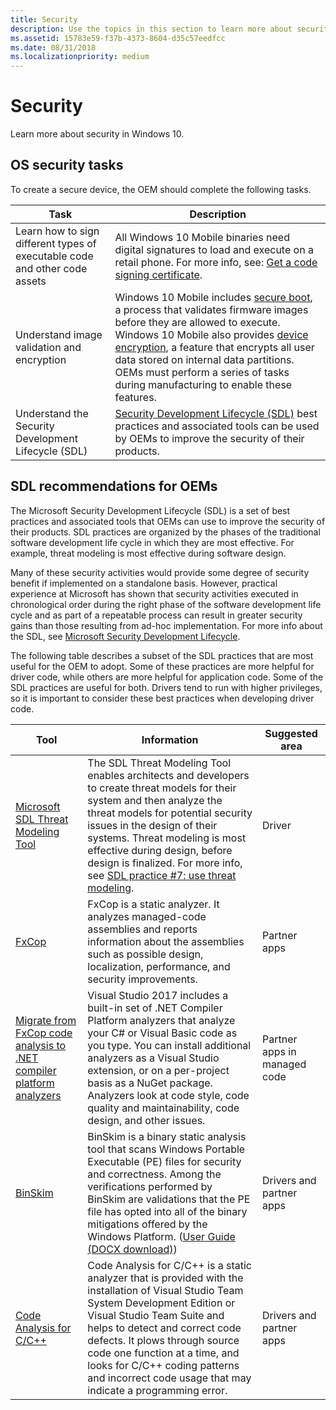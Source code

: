 ```yaml
---
title: Security
description: Use the topics in this section to learn more about security in Windows 10 Mobile.
ms.assetid: 15783e59-f37b-4373-8604-d35c57eedfcc
ms.date: 08/31/2018
ms.localizationpriority: medium
---
```


# Security

Learn more about security in Windows 10.

## OS security tasks

To create a secure device, the OEM should complete the following tasks.



<table>
  <thead>
    <th>Task</th>
    <th>Description</th>
  </thead>
  <tbody>
    <tr>
      <td>Learn how to sign different types of executable code and other code assets</td>
      <td>All Windows 10 Mobile binaries need digital signatures to load and execute on a retail phone. For more info, see: <a href="https://docs.microsoft.com/windows-hardware/drivers/dashboard/get-a-code-signing-certificate">Get a code signing certificate</a>.</td>
</tr>
<tr class="even">
<td>Understand image validation and encryption</td>
<td>Windows 10 Mobile includes <a href="https://docs.microsoft.com/windows-hardware/drivers/bringup/secure-boot">secure boot</a>, a process that validates firmware images before they are allowed to execute. Windows 10 Mobile also provides <a href="https://docs.microsoft.com/windows-hardware/drivers/bringup/secure-boot-and-device-encryption-overview">device encryption</a>, a feature that encrypts all user data stored on internal data partitions. OEMs must perform a series of tasks during manufacturing to enable these features.</td>
</tr>
<tr>
<td>Understand the Security Development Lifecycle (SDL)</td>
<td><a href="https://www.microsoft.com/sdl">Security Development Lifecycle (SDL)</a> best practices and associated tools can be used by OEMs to improve the security of their products.</td>
</tr>
</tbody>
</table>

## SDL recommendations for OEMs

The Microsoft Security Development Lifecycle (SDL) is a set of best practices and associated tools that OEMs can use to improve the security of their products. SDL practices are organized by the phases of the traditional software development life cycle in which they are most effective. For example, threat modeling is most effective during software design.

Many of these security activities would provide some degree of security benefit if implemented on a standalone basis. However, practical experience at Microsoft has shown that security activities executed in chronological order during the right phase of the software development life cycle and as part of a repeatable process can result in greater security gains than those resulting from ad-hoc implementation. For more info about the SDL, see [Microsoft Security Development Lifecycle](https://www.microsoft.com/sdl).

The following table describes a subset of the SDL practices that are most useful for the OEM to adopt. Some of these practices are more helpful for driver code, while others are more helpful for application code. Some of the SDL practices are useful for both. Drivers tend to run with higher privileges, so it is important to consider these best practices when developing driver code.

|Tool|Information|Suggested area|
|----|----|----|
|[Microsoft SDL Threat Modeling Tool](https://www.microsoft.com/download/details.aspx?id=49168)|The SDL Threat Modeling Tool enables architects and developers to create threat models for their system and then analyze the threat models for potential security issues in the design of their systems. Threat modeling is most effective during design, before design is finalized. For more info, see [SDL practice #7: use threat modeling](https://www.microsoft.com/sdl).|Driver|
|[FxCop](https://www.microsoft.com/sdl)|FxCop is a static analyzer. It analyzes managed-code assemblies and reports information about the assemblies such as possible design, localization, performance, and security improvements.|Partner apps|
|[Migrate from FxCop code analysis to .NET compiler platform analyzers](https://docs.microsoft.com/visualstudio/code-quality/fxcop-analyzers)|Visual Studio 2017 includes a built-in set of .NET Compiler Platform analyzers that analyze your C# or Visual Basic code as you type. You can install additional analyzers as a Visual Studio extension, or on a per-project basis as a NuGet package. Analyzers look at code style, code quality and maintainability, code design, and other issues.|Partner apps in managed code|
|[BinSkim](https://www.microsoft.com/sdl)|BinSkim is a binary static analysis tool that scans Windows Portable Executable (PE) files for security and correctness.  Among the verifications performed by BinSkim are validations that the PE file has opted into all of the binary mitigations offered by the Windows Platform. ([User Guide (DOCX download)](https://github.com/microsoft/binskim/blob/master/docs/BinSkimUserGuide.docx?raw=true))|Drivers and partner apps|
|[Code Analysis for C/C++](https://docs.microsoft.com/visualstudio/code-quality/code-analysis-for-c-cpp-overview)|Code Analysis for C/C++ is a static analyzer that is provided with the installation of Visual Studio Team System Development Edition or Visual Studio Team Suite and helps to detect and correct code defects. It plows through source code one function at a time, and looks for C/C++ coding patterns and incorrect code usage that may indicate a programming error.|Drivers and partner apps|
